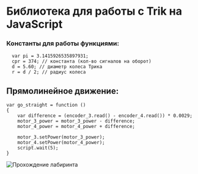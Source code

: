 <h1> Библиотека для работы c Trik на JavaScript </h1>
<h3> Константы для работы функциями: </h3>

```
  var pi = 3.1415926535897931; 
  cpr = 374; // константа (кол-во сигналов на оборот)
  d = 5.60; // диаметр колеса Трика
  r = d / 2; // радиус колеса
```

<h2> Прямолинейное движение: </h2>

```
var go_straight = function () 
{
    var difference = (encoder_3.read() - encoder_4.read()) * 0.0029;
    motor_3_power = motor_3_power - difference;
    motor_4_power = motor_4_power + difference;
    
    motor_3.setPower(motor_3_power);
    motor_4.setPower(motor_4_power);
    script.wait(5);
}
```
![Прохождение лабиринта](http://ibb.co/kNY6t7)
